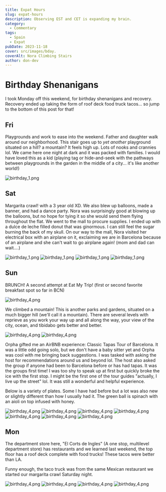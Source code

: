 ```yaml
---
title: Expat Hours
slug: expat-hours
description: Observing EST and CET is expanding my brain.
category:
  - Commentary
tags:
  - Spain
  - Expat
pubDate: 2023-11-18
cover: src/images/bday.
coverAlt: Nora Climbing Stairs
author: don-dev
---
```

# Birthday Shenanigans

I took Monday off this weekend, for birthday shenanigans and recovery. Recovery ended up taking the form of roof deck food truck tacos... so jump to the bottom of this post for that!

## Fri

Playgrounds and work to ease into the weekend. Father and daughter walk around our neighborhood. This stair goes up to *yet another* playground situated on a hill? a mountain? It feels high up. Lots of nooks and crannies lol. We came here one night at dark and it was packed with families. I would have loved this as a kid (playing tag or hide-and-seek with the pathways between playgrounds in the garden in the middle of a city... it's like another world!)

![birthday_1.png](/images/birthday_1.png)
## Sat

Margarita crawl! with a 3 year old XD. We also blew up balloons, made a banner, and had a dance party. Nora was surprisingly good at blowing up the balloons, but no hope for tying it so she would send them flying throughout the flat. We went to the mall to procure supplies. I ended up with a dulce de leche filled donut that was ginormous. I can still feel the sugar burning the back of my skull. On our way to the mall, Nora visited her electrical box with an airplane on it, exclaiming we are in Barcelona because of an airplane and she can't wait to go airplane again! (mom and dad can wait....)

![birthday_1.png](/images/birthday_2.png)
![birthday_1.png](/images/birthday_3.png)
![birthday_1.png](/images/birthday_4.png)
![birthday_1.png](/images/birthday_5.png)


## Sun

BRUNCH! A second attempt at Eat My Trip! (first or second favorite breakfast spot so far in BCN)

![birthday_4.png](/images/birthday_6.png)

We climbed a mountain! This is another parks and gardens, situated on a much bigger hill (we'll call it a mountain). There are several levels with reprieve as you work your way up and all along the way, your view of the city, ocean, and tibidabo gets better and better.

![birthday_4.png](/images/birthday_7.png)
![birthday_4.png](/images/birthday_8.png)

Orpha gifted me an AirBNB experience: Classic Tapas Tour of Barcelona. It was a little odd going solo, but we don't have a baby sitter yet and Orpha was cool with me bringing back suggestions. I was tasked with asking the host for recommendations around us and beyond lol. The host also asked the group if anyone had been to Barcelona before or has had tapas. It was the groups first time! I was too shy to speak up at first but quickly broke the ice with the first stop. I might be the first one of the tour guides "actually, I live up the street" lol. It was still a wonderful and helpful experience.

Below is a variety of plates. Some I have had before but a lot was also new or slightly different than how I usually had it. The green ball is spinach with an aioli on top infused with honey. 

![birthday_4.png](/images/birthday_9.png)
![birthday_4.png](/images/birthday_10.png)
![birthday_4.png](/images/birthday_11.png)
![birthday_4.png](/images/birthday_12.png)
![birthday_4.png](/images/birthday_13.png)
![birthday_4.png](/images/birthday_14.png)
![birthday_4.png](/images/birthday_15.png)

## Mon

The department store here, "El Corts de Ingles" (A one stop, multilevel department store) has restaurants and we learned last weekend, the top floor has a roof deck complete with food trucks! These tacos were better than LA.

Funny enough, the taco truck was from the same Mexican restaurant we started our margarita crawl Saturday night.  

![birthday_4.png](/images/birthday_16.png)
![birthday_4.png](/images/birthday_17.png)
![birthday_4.png](/images/birthday_18.png)
![birthday_4.png](/images/birthday_19.png)
